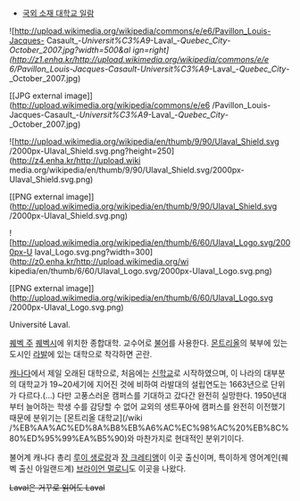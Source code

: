   * [국외 소재 대학교 일람](%EA%B5%AD%EC%99%B8%20%EC%86%8C%EC%9E%AC%20%EB%8C%80%ED%95%99%EA%B5%90%20%EC%9D%BC%EB%9E%8C.md)  

![http://upload.wikimedia.org/wikipedia/commons/e/e6/Pavillon_Louis-Jacques-
Casault_-_Universit%C3%A9_-Laval_-_Quebec_City_-_October_2007.jpg?width=500&al
ign=right](http://z1.enha.kr/http://upload.wikimedia.org/wikipedia/commons/e/e
6/Pavillon_Louis-Jacques-Casault_-_Universit%C3%A9_-Laval_-_Quebec_City_-
_October_2007.jpg)

[[JPG external image]](http://upload.wikimedia.org/wikipedia/commons/e/e6
/Pavillon_Louis-Jacques-Casault_-_Universit%C3%A9_-Laval_-_Quebec_City_-
_October_2007.jpg)

  

![http://upload.wikimedia.org/wikipedia/en/thumb/9/90/Ulaval_Shield.svg
/2000px-Ulaval_Shield.svg.png?height=250](http://z4.enha.kr/http://upload.wiki
media.org/wikipedia/en/thumb/9/90/Ulaval_Shield.svg/2000px-
Ulaval_Shield.svg.png)

[[PNG external
image]](http://upload.wikimedia.org/wikipedia/en/thumb/9/90/Ulaval_Shield.svg
/2000px-Ulaval_Shield.svg.png)

  

![http://upload.wikimedia.org/wikipedia/en/thumb/6/60/Ulaval_Logo.svg/2000px-U
laval_Logo.svg.png?width=300](http://z0.enha.kr/http://upload.wikimedia.org/wi
kipedia/en/thumb/6/60/Ulaval_Logo.svg/2000px-Ulaval_Logo.svg.png)

[[PNG external
image]](http://upload.wikimedia.org/wikipedia/en/thumb/6/60/Ulaval_Logo.svg
/2000px-Ulaval_Logo.svg.png)

Université Laval.

[퀘벡 주](%ED%80%98%EB%B2%A1%20%EC%A3%BC.md) [퀘벡시](%ED%80%98%EB%B2%A1%20%EC%8B%9C.md)에 위치한 종합대학. 교수어로
[불어](%EB%B6%88%EC%96%B4.md)를 사용한다.
[몬트리올](%EB%AA%AC%ED%8A%B8%EB%A6%AC%EC%98%AC.md)의 북부에 있는 도시인
[라발](%EB%9D%BC%EB%B0%9C.md)에 있는 대학으로 착각하면 곤란.

[캐나다](%EC%BA%90%EB%82%98%EB%8B%A4.md)에서 제일 오래된 대학으로, 처음에는
[신학교](%EC%8B%A0%ED%95%99%EA%B5%90.md)로 시작하였으며, 이 나라의 대부분의 대학교가 19~20세기에 지어진
것에 비하여 라발대의 설립연도는 1663년으로 단위가 다르다.(...) 다만 고풍스러운 캠퍼스를 기대하고 갔다간 완전히 실망한다.
1950년대부터 늘어하는 학생 수를 감당할 수 없어 교외의 생트푸아에 캠퍼스를 완전히 이전했기 때문에 분위기는 [몬트리올 대학교](/wiki
/%EB%AA%AC%ED%8A%B8%EB%A6%AC%EC%98%AC%20%EB%8C%80%ED%95%99%EA%B5%90)와 마찬가지로
현대적인 분위기이다.

불어계 캐나다 총리 [루이 생로랑](%EB%A3%A8%EC%9D%B4%20%EC%83%9D%EB%A1%9C%EB%9E%91.md)과
[장 크레티앵](%EC%9E%A5%20%ED%81%AC%EB%A0%88%ED%8B%B0%EC%95%B5.md)이 이곳 출신이며,
특이하게 영어계인(퀘벡 출신 아일랜드계) [브라이언 멀로니](%EB%B8%8C%EB%9D%BC%EC%9D%B4%EC%96%B8%20%EB%A9%80%EB%A1%9C%EB%8B%88.md)도 이곳을 나왔다.

<del>Laval은 거꾸로 읽어도 Laval</del>

